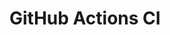 # GitHub Actions CI













































































































































































































































































































































































































































































































































































































































































































































































































































































































































































































































































































































































































































































































































































































































































































































































































































































































































































































































































































































































































































































































































































































































































































































































































































































































































































































































































































































































































































































































































































































































































































































































































































































































































































































































































































































































































































































































